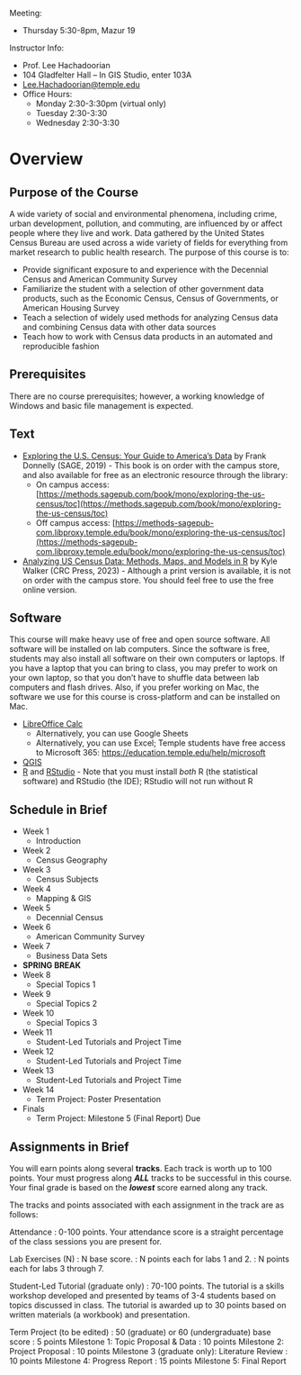 Meeting:

* Thursday 5:30-8pm, Mazur 19

Instructor Info:

* Prof. Lee Hachadoorian
* 104 Gladfelter Hall – In GIS Studio, enter 103A
* [Lee.Hachadoorian@temple.edu](mailto:Lee.Hachadoorian@temple.edu)
* Office Hours:
    * Monday 2:30-3:30pm  (virtual only)
    * Tuesday 2:30-3:30
    * Wednesday 2:30-3:30

# Overview

## Purpose of the Course

A wide variety of social and environmental phenomena, including crime, urban development, pollution, and commuting, are influenced by or affect people where they live and work. Data gathered by the United States Census Bureau are used across a wide variety of fields for everything from market research to public health research. The purpose of this course is to:

* Provide significant exposure to and experience with the Decennial Census and American Community Survey
* Familiarize the student with a selection of other government data products, such as the Economic Census, Census of Governments, or American Housing Survey
* Teach a selection of widely used methods for analyzing Census data and combining Census data with other data sources
* Teach how to work with Census data products in an automated and reproducible fashion

## Prerequisites

There are no course prerequisites; however, a working knowledge of Windows and basic file management is expected.

## Text

* [Exploring the U.S. Census: Your Guide to America’s Data](https://us.sagepub.com/en-us/nam/exploring-the-us-census/book266236) by Frank Donnelly (SAGE, 2019) - This book is on order with the campus store, and also available for free as an electronic resource through the library:
    * On campus access: [https://methods.sagepub.com/book/mono/exploring-the-us-census/toc](https://methods.sagepub.com/book/mono/exploring-the-us-census/toc)
    * Off campus access: [https://methods-sagepub-com.libproxy.temple.edu/book/mono/exploring-the-us-census/toc](https://methods-sagepub-com.libproxy.temple.edu/book/mono/exploring-the-us-census/toc)
* [Analyzing US Census Data: Methods, Maps, and Models in R](https://walker-data.com/census-r/) by Kyle Walker (CRC Press, 2023) - Although a print version is available, it is not on order with the campus store. You should feel free to use the free online version.

## Software

This course will make heavy use of free and open source software. All software will be installed on lab computers. Since the software is free, students may also install all software on their own computers or laptops. If you have a laptop that you can bring to class, you may prefer to work on your own laptop, so that you don’t have to shuffle data between lab computers and flash drives. Also, if you prefer working on Mac, the software we use for this course is cross-platform and can be installed on Mac.

* [LibreOffice Calc](https://www.libreoffice.org/download/download-libreoffice/)
    * Alternatively, you can use Google Sheets
    * Alternatively, you can use Excel; Temple students have free access to Microsoft 365: <https://education.temple.edu/help/microsoft>
* [QGIS](https://www.qgis.org/download/)
* [R](https://cran.r-project.org/) and [RStudio](https://posit.co/download/rstudio-desktop/) - Note that you must install *both* R (the statistical software) and RStudio (the IDE); RStudio will not run without R

## Schedule in Brief

* Week 1
    * Introduction
* Week 2
    * Census Geography
* Week 3
    * Census Subjects
* Week 4
    * Mapping & GIS
* Week 5
    * Decennial Census
* Week 6
    * American Community Survey
* Week 7
    * Business Data Sets
* **SPRING BREAK**
* Week 8
    * Special Topics 1
* Week 9
    * Special Topics 2
* Week 10
    * Special Topics 3
* Week 11
    * Student-Led Tutorials and Project Time
* Week 12
    * Student-Led Tutorials and Project Time
* Week 13
    * Student-Led Tutorials and Project Time
* Week 14
    * Term Project: Poster Presentation
* Finals
    * Term Project: Milestone 5 (Final Report) Due

## Assignments in Brief

You will earn points along several **tracks**. Each track is worth up to 100 points. Your must progress along ***ALL*** tracks to be successful in this course. Your final grade is based on the ***lowest*** score earned along any track.

The tracks and points associated with each assignment in the track are as follows:

Attendance
: 0-100 points. Your attendance score is a straight percentage of the class sessions you are present for.

Lab Exercises (N)
: N base score.
: N points each for labs 1 and 2.
: N points each for labs 3 through 7.

Student-Led Tutorial (graduate only)
: 70-100 points. The tutorial is a skills workshop developed and presented by teams of 3-4 students based on topics discussed in class. The tutorial is awarded up to 30 points based on written materials (a workbook) and presentation.

Term Project (to be edited)
: 50 (graduate) or 60 (undergraduate) base score
: 5 points Milestone 1: Topic Proposal & Data
: 10 points Milestone 2: Project Proposal
: 10 points Milestone 3 (graduate only): Literature Review
: 10 points Milestone 4: Progress Report
: 15 points Milestone 5: Final Report


